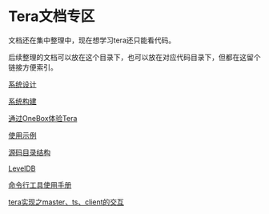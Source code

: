 # Tera文档专区
文档还在集中整理中，现在想学习tera还只能看代码。

后续整理的文档可以放在这个目录下，也可以放在对应代码目录下，但都在这留个链接方便索引。

[系统设计](https://github.com/BaiduPS/tera/blob/master/doc/tera_design.md)

[系统构建](https://github.com/BaiduPS/tera/blob/master/BUILD)

[通过OneBox体验Tera](https://github.com/BaiduPS/tera/blob/master/doc/Onebox.md)

[使用示例](https://github.com/BaiduPS/tera/wiki/%E4%B8%BB%E8%A6%81API%E4%BD%BF%E7%94%A8%E6%96%B9%E6%B3%95)

[源码目录结构](https://github.com/BaiduPS/tera/blob/master/src/README.md)

[LevelDB](https://github.com/BaiduPS/tera/blob/master/src/leveldb/README.md)

[命令行工具使用手册](https://github.com/BaiduPS/tera/blob/master/doc/teracli.md)

[tera实现之master、ts、client的交互](https://github.com/BaiduPS/tera/blob/master/doc/master-ts-client-interactive.md)
